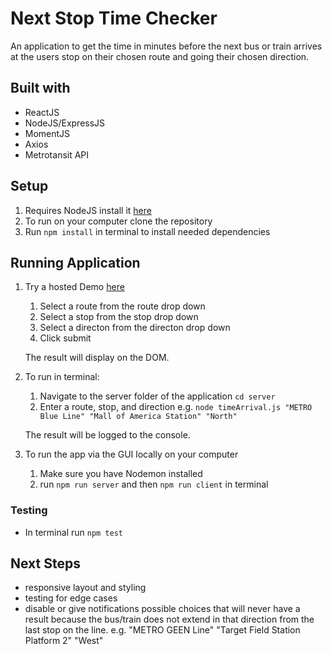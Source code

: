 # Next Stop Time Checker

An application to get the time in minutes before the next bus or train arrives 
at the users stop on their chosen route and going their chosen direction.

## Built with
- ReactJS
- NodeJS/ExpressJS
- MomentJS
- Axios
- Metrotansit API


## Setup

1. Requires NodeJS install it [here](https://nodejs.org/en/download/)
2. To run on your computer clone the repository
3. Run ```npm install``` in terminal to install needed dependencies

## Running Application

1. Try a hosted Demo [here](https://glacial-gorge-14469.herokuapp.com/)
    1. Select a route from the route drop down
    2. Select a stop from the stop drop down
    3. Select a directon from the directon drop down
    4. Click submit

    The result will display on the DOM.

2. To run in terminal:
    1. Navigate to the server folder of the application ```cd server``` 
    2. Enter a route, stop, and direction e.g. 
    ```node timeArrival.js "METRO Blue Line" "Mall of America Station" "North"```

    The result will be logged to the console.

3. To run the app via the GUI locally on your computer
    1. Make sure you have Nodemon installed
    2. run ```npm run server``` and then ```npm run client``` in terminal

### Testing

- In terminal run ```npm test```

## Next Steps

- responsive layout and styling
- testing for edge cases
- disable or give notifications possible choices that will never have a result 
    because the bus/train does not extend in that direction from the last stop on the line.
    e.g. "METRO GEEN Line" "Target Field Station Platform 2" "West"  